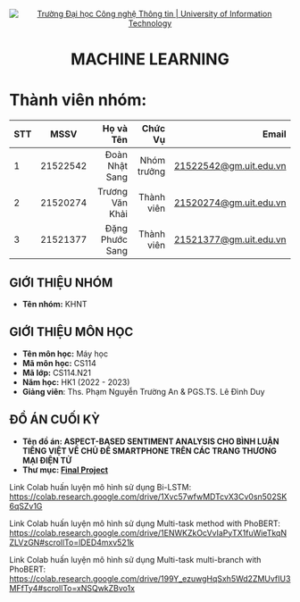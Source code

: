 <!-- Banner -->
<p align="center">
  <a href="https://www.uit.edu.vn/" title="Trường Đại học Công nghệ Thông tin" style="border: none;">
    <img src="https://i.imgur.com/WmMnSRt.png" alt="Trường Đại học Công nghệ Thông tin | University of Information Technology">
  </a>
</p>

<!-- Title -->
<h1 align="center"><b>MACHINE LEARNING</b></h1>

<!-- Main -->
# Thành viên nhóm:
| STT    | MSSV          | Họ và Tên              |Chức Vụ    | Email                   |
| ------ |:-------------:| ----------------------:|----------:|-------------------------:
| 1      | 21522542      | Đoàn Nhật Sang         |Nhóm trưởng|21522542@gm.uit.edu.vn   |
| 2      | 21520274      | Trương Văn Khải        |Thành viên |21520274@gm.uit.edu.vn   |
| 3      | 21521377      | Đặng Phước Sang        |Thành viên |21521377@gm.uit.edu.vn   |

## GIỚI THIỆU NHÓM
* **Tên nhóm:** KHNT

## GIỚI THIỆU MÔN HỌC
* **Tên môn học:** Máy học
* **Mã môn học:** CS114
* **Mã lớp:** CS114.N21
* **Năm học:** HK1 (2022 - 2023)
* **Giảng viên**: Ths. Phạm Nguyễn Trường An & PGS.TS. Lê Đình Duy  

## ĐỒ ÁN CUỐI KỲ
* **Tên đồ án: ASPECT-BASED SENTIMENT ANALYSIS CHO BÌNH LUẬN TIẾNG VIỆT VỀ CHỦ ĐỀ SMARTPHONE TRÊN CÁC TRANG THƯƠNG MẠI ĐIỆN TỬ** 
* **Thư mục: [Final Project](https://github.com/dnsang1611/CS114.N21-KHNT/tree/master/final-project)** 

Link Colab huấn luyện mô hình sử dụng Bi-LSTM: https://colab.research.google.com/drive/1Xvc57wfwMDTcvX3Cv0sn502SK6qSZv1G

Link Colab huấn luyện mô hình sử dụng Multi-task method with PhoBERT: https://colab.research.google.com/drive/1ENWKZkOcVvIaPyTX1fuWieTkqNZLVzGN#scrollTo=lDED4mxv521k

Link Colab huấn luyện mô hình sử dụng Multi-task multi-branch with PhoBERT: https://colab.research.google.com/drive/199Y_ezuwgHqSxh5Wd2ZMUvfIU3MFfTy4#scrollTo=xNSQwkZBvo1x
